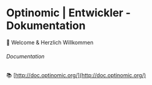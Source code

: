 # Optinomic | Entwickler - Dokumentation


:closed_book:  Welcome & Herzlich Willkommen  




###### Documentation

:books: [http://doc.optinomic.org/](http://doc.optinomic.org/)
